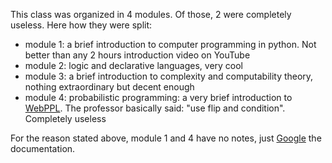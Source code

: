 This class was organized in 4 modules. Of those, 2 were completely useless. Here how they were split:
- module 1: a brief introduction to computer programming in python. Not better than any 2 hours introduction video on YouTube
- module 2: logic and declarative languages, very cool
- module 3: a brief introduction to complexity and computability theory, nothing extraordinary but decent enough
- module 4: probabilistic programming: a very brief introduction to [WebPPL](http://webppl.org/). The professor basically said: "use flip and condition". Completely useless

For the reason stated above, module 1 and 4 have no notes, just [Google](https://googlethatforyou.com/) the documentation.